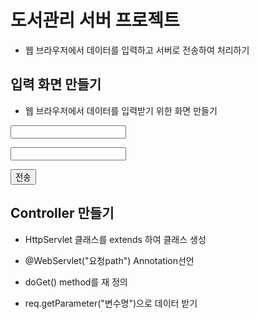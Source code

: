 # 도서관리 서버 프로젝트
* 웹 브라우저에서 데이터를 입력하고 서버로 전송하여 처리하기

## 입력 화면 만들기

* 웹 브라우저에서 데이터를 입력받기 위한 화면 만들기	
<form action="요청path">
	<p><input name="변수명">
	<p><input name="변수명">
	<p><button>전송</button>
</form>

## Controller 만들기
* HttpServlet 클래스를 extends 하여 클래스 생성
* @WebServlet("요청path") Annotation선언

* doGet() method를  재 정의
* req.getParameter("변수명")으로 데이터 받기